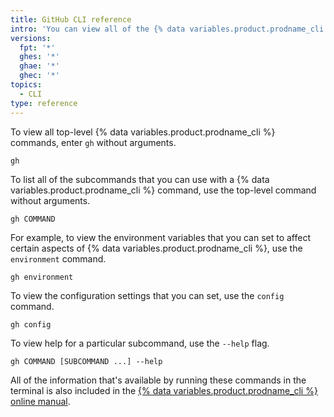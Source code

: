```yaml
---
title: GitHub CLI reference
intro: 'You can view all of the {% data variables.product.prodname_cli %} commands in your terminal. The same information is available in the {% data variables.product.prodname_cli %} manual.'
versions:
  fpt: '*'
  ghes: '*'
  ghae: '*'
  ghec: '*'
topics:
  - CLI
type: reference
---
```


To view all top-level {% data variables.product.prodname_cli %} commands, enter `gh` without arguments.

```shell
gh
```

To list all of the subcommands that you can use with a {% data variables.product.prodname_cli %} command, use the top-level command without arguments.

```shell
gh COMMAND
```

For example, to view the environment variables that you can set to affect certain aspects of {% data variables.product.prodname_cli %}, use the `environment` command.

```shell
gh environment
```

To view the configuration settings that you can set, use the `config` command.

```shell
gh config
```

To view help for a particular subcommand, use the `--help` flag.

```shell
gh COMMAND [SUBCOMMAND ...] --help
```

All of the information that's available by running these commands in the terminal is also included in the [{% data variables.product.prodname_cli %} online manual](https://cli.github.com/manual/gh).